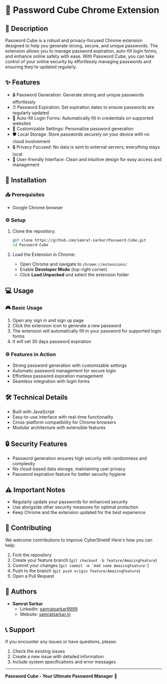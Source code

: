 # 🔐 Password Cube Chrome Extension

## 📝 Description
Password Cube is a robust and privacy-focused Chrome extension designed to help you generate strong, secure, and unique passwords. The extension allows you to manage password expiration, auto-fill login forms, and enhance online safety with ease. With Password Cube, you can take control of your online security by effortlessly managing passwords and ensuring they’re updated regularly.
## ✨ Features
- 🔒 Password Generation: Generate strong and unique passwords effortlessly
- ⏰ Password Expiration: Set expiration dates to ensure passwords are regularly updated
- 📝 Auto-fill Login Forms: Automatically fill in credentials on supported websites
- 🔑 Customizable Settings: Personalize password generation
- 🛡️ Local Storage: Store passwords securely on your device with no cloud involvement
- 🔒 Privacy Focused: No data is sent to external servers; everything stays local
- 📱 User-friendly Interface: Clean and intuitive design for easy access and management

## 🚀 Installation

### 📥 Prerequisites
- Google Chrome browser

### ⚙️ Setup
1. Clone the repository:
   ```bash
   git clone https://github.com/samrat-sarkar/Password-Cube.git
   cd Password-Cube
   ```

2. Load the Extension in Chrome:
   - Open Chrome and navigate to `chrome://extensions/`
   - Enable **Developer Mode** (top-right corner)
   - Click **Load Unpacked** and select the extension folder

## 💻 Usage

### 🎮 Basic Usage
1. Open any sign in and sign up page
2. Click the extension icon to generate a new password
3. The extension will automatically fill in your password for supported login forms
4. It will set 30 days password expiration

### ⚙️ Features in Action
- Strong password generation with customizable settings
- Automatic password management for secure login
- Effortless password expiration management
- Seamless integration with login forms

## 🛠️ Technical Details
- Built with JavaScript
- Easy-to-use interface with real-time functionality
- Cross-platform compatibility for Chrome browsers
- Modular architecture with extensible features

## 🔒 Security Features
- Password generation ensures high security with randomness and complexity
- No cloud-based data storage, maintaining user privacy
- Password expiration feature for better security hygiene

## ⚠️ Important Notes
- Regularly update your passwords for enhanced security
- Use alongside other security measures for optimal protection
- Keep Chrome and the extension updated for the best experience

## 🤝 Contributing
We welcome contributions to improve CyberShield! Here's how you can help:

1. Fork the repository
2. Create your feature branch (`git checkout -b feature/AmazingFeature`)
3. Commit your changes (`git commit -m 'Add some AmazingFeature'`)
4. Push to the branch (`git push origin feature/AmazingFeature`)
5. Open a Pull Request

## 👤 Authors
- **Samrat Sarkar**
  - LinkedIn: [samratsarkar9999](https://www.linkedin.com/in/samratsarkar9999/)
  - Website: [samratsarkar.in](https://samratsarkar.in/)

## 📞 Support
If you encounter any issues or have questions, please:
1. Check the existing issues
2. Create a new issue with detailed information
3. Include system specifications and error messages

---

**Password Cube - Your Ultimate Password Manager** 🔐️
